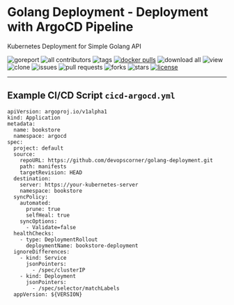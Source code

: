 # Golang Deployment - Deployment with ArgoCD Pipeline

Kubernetes Deployment for Simple Golang API

![goreport](https://goreportcard.com/badge/github.com/devopscorner/golang-deployment/src)
![all contributors](https://img.shields.io/github/contributors/devopscorner/golang-deployment)
![tags](https://img.shields.io/github/v/tag/devopscorner/golang-deployment?sort=semver)
[![docker pulls](https://img.shields.io/docker/pulls/devopscorner/bookstore.svg)](https://hub.docker.com/r/devopscorner/bookstore/)
![download all](https://img.shields.io/github/downloads/devopscorner/golang-deployment/total.svg)
![view](https://views.whatilearened.today/views/github/devopscorner/golang-deployment.svg)
![clone](https://img.shields.io/badge/dynamic/json?color=success&label=clone&query=count&url=https://github.com/devopscorner/golang-deployment/blob/master/clone.json?raw=True&logo=github)
![issues](https://img.shields.io/github/issues/devopscorner/golang-deployment)
![pull requests](https://img.shields.io/github/issues-pr/devopscorner/golang-deployment)
![forks](https://img.shields.io/github/forks/devopscorner/golang-deployment)
![stars](https://img.shields.io/github/stars/devopscorner/golang-deployment)
[![license](https://img.shields.io/github/license/devopscorner/golang-deployment)](https://img.shields.io/github/license/devopscorner/golang-deployment)

---

## Example CI/CD Script `cicd-argocd.yml`

```
apiVersion: argoproj.io/v1alpha1
kind: Application
metadata:
  name: bookstore
  namespace: argocd
spec:
  project: default
  source:
    repoURL: https://github.com/devopscorner/golang-deployment.git
    path: manifests
    targetRevision: HEAD
  destination:
    server: https://your-kubernetes-server
    namespace: bookstore
  syncPolicy:
    automated:
      prune: true
      selfHeal: true
    syncOptions:
      - Validate=false
  healthChecks:
    - type: DeploymentRollout
      deploymentName: bookstore-deployment
  ignoreDifferences:
    - kind: Service
      jsonPointers:
        - /spec/clusterIP
    - kind: Deployment
      jsonPointers:
        - /spec/selector/matchLabels
  appVersion: ${VERSION}
```